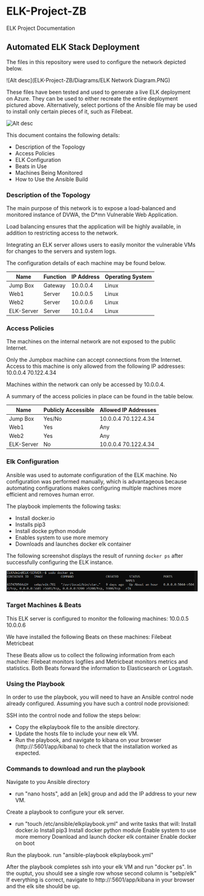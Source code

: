 # ELK-Project-ZB
ELK Project Documentation 
## Automated ELK Stack Deployment

The files in this repository were used to configure the network depicted below.

![Alt desc](ELK-Project-ZB/Diagrams/ELK Network Diagram.PNG)

These files have been tested and used to generate a live ELK deployment on Azure. They can be used to either recreate the entire deployment pictured above. Alternatively, select portions of the Ansible file may be used to install only certain pieces of it, such as Filebeat.

 ![Alt desc](ELK-Project-ZB/Ansible)

This document contains the following details:
- Description of the Topology
- Access Policies
- ELK Configuration
- Beats in Use
- Machines Being Monitored
- How to Use the Ansible Build


### Description of the Topology

The main purpose of this network is to expose a load-balanced and monitored instance of DVWA, the D*mn Vulnerable Web Application.

Load balancing ensures that the application will be highly available, in addition to restricting access to the network.

Integrating an ELK server allows users to easily monitor the vulnerable VMs for changes to the servers and system logs.

The configuration details of each machine may be found below.

| Name      | Function | IP Address | Operating System |
|-----------|----------|------------|------------------|
| Jump Box  | Gateway  | 10.0.0.4   | Linux            |
| Web1      | Server   | 10.0.0.5   | Linux            |
| Web2      | Server   | 10.0.0.6   | Linux            |
| ELK-Server| Server   | 10.1.0.4   | Linux            |

### Access Policies

The machines on the internal network are not exposed to the public Internet. 

Only the Jumpbox machine can accept connections from the Internet. Access to this machine is only allowed from the following IP addresses:
10.0.0.4
70.122.4.34

Machines within the network can only be accessed by 10.0.0.4.

A summary of the access policies in place can be found in the table below.

| Name       | Publicly Accessible | Allowed IP Addresses |
|------------|---------------------|----------------------|
| Jump Box   | Yes/No              | 10.0.0.4 70.122.4.34 |
| Web1       | Yes                 | Any                  |
| Web2       | Yes                 | Any                  |
| ELK-Server | No                  | 10.0.0.4 70.122.4.34 |


### Elk Configuration

Ansible was used to automate configuration of the ELK machine. No configuration was performed manually, which is advantageous because automating configurations makes configuring multiple machines more efficient and removes human error.

The playbook implements the following tasks:
- Install docker.io
- Installs pip3
- Install docke python module
- Enables system to use more memory
- Downloads and launches docker elk container 

The following screenshot displays the result of running `docker ps` after successfully configuring the ELK instance.

![Alt desc](Images/ELK-Docker-ps.png)

### Target Machines & Beats
This ELK server is configured to monitor the following machines:
10.0.0.5
10.0.0.6

We have installed the following Beats on these machines:
Filebeat 
Metricbeat

These Beats allow us to collect the following information from each machine:
Filebeat monitors logfiles and Metricbeat monitors metrics and statistics. Both Beats forward the information to Elasticsearch or Logstash.

### Using the Playbook
In order to use the playbook, you will need to have an Ansible control node already configured. Assuming you have such a control node provisioned: 

SSH into the control node and follow the steps below:
- Copy the elkplaybook file to the ansible directory.
- Update the hosts file to include your new elk VM.
- Run the playbook, and navigate to kibana on your browser (http://<elk-server-ip>:5601/app/kibana) to check that the installation worked as expected. 

### Commands to download and run the playbook

 Navigate to you Ansible directory
- run "nano hosts", add an [elk] group and add the IP address to your new VM.

 Create a playbook to configure your elk server.
- run "touch /etc/ansible/elkplaybook.yml" and write tasks that will:
   Install docker.io
   Install pip3
   Install docker python module
   Enable system to use more memory
   Download and launch docker elk container
   Enable docker on boot
 
Run the playbook.
  run "ansible-playbook elkplaybook.yml"

 After the playbook completes ssh into your elk VM and run "docker ps". In the ouptut, you should see a single row whose second column is "sebp/elk"
If everything is correct, navigate to http://<elk-server-ip>:5601/app/kibana in your browser and the elk site should be up.
